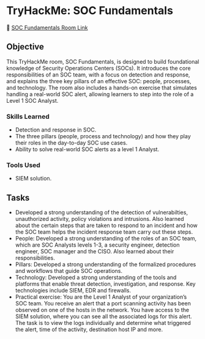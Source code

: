 # TryHackMe: SOC Fundamentals
🔗 [SOC Fundamentals Room Link](https://tryhackme.com/room/socfundamentals)

## Objective
This TryHackMe room, SOC Fundamentals, is designed to build foundational knowledge of Security Operations Centers (SOCs). It introduces the core responsibilities of an SOC team, with a focus on detection and response, and explains the three key pillars of an effective SOC: people, processes, and technology. The room also includes a hands-on exercise that simulates handling a real-world SOC alert, allowing learners to step into the role of a Level 1 SOC Analyst.

### Skills Learned
- Detection and response in SOC.
- The three pillars (people, process and technology) and how they play their roles in the day-to-day SOC use cases.
- Ability to solve real-world SOC alerts as a level 1 Analyst.

### Tools Used
-  SIEM solution.

## Tasks
- Developed a strong understanding of the detection of vulnerabilties, unauthorized activity, policy violations and intrusions. Also learned about the certain steps that are taken to respond to an incident and how the SOC team helps the incident response team carry out these steps.
- People: Developed a strong understanding of the roles of an SOC team, which are SOC Analysts levels 1-3, a security engineer, detection engineer, SOC manager and the CISO. Also learned about their responsibilities.
- Pillars: Developed a strong understanding of the formalized procedures and workflows that guide SOC operations.
- Technology: Developed a strong understanding of the tools and platforms that enable threat detection, investigation, and response. Key technologies include SIEM, EDR and firewalls.
- Practical exercise: You are the Level 1 Analyst of your organization’s SOC team. You receive an alert that a port scanning activity has been observed on one of the hosts in the network. You have access to the SIEM solution, where you can see all the associated logs for this alert. The task is to view the logs individually and determine what triggered the alert, time of the activity, destination host IP and more.
